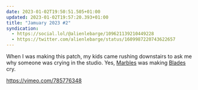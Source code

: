 ```yaml
---
date: 2023-01-02T19:50:51.505+01:00
updated: 2023-01-02T19:57:20.393+01:00
title: "Jamuary 2023 #2"
syndication:
  - https://social.lol/@alienlebarge/109621139210449228
  - https://twitter.com/alienlebarge/status/1609987220743622657
---
```

When I was making this patch, my kids came rushing downstairs to ask me why someone was crying in the studio.
Yes, [Marbles](https://mutable-instruments.net/modules/marbles/) was making [Blades](https://mutable-instruments.net/modules/blades/) cry.

https://vimeo.com/785776348
